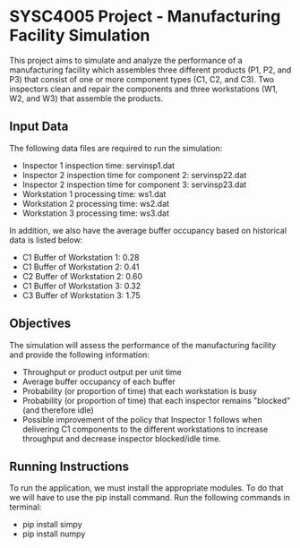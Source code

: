 # SYSC4005 Project - Manufacturing Facility Simulation

This project aims to simulate and analyze the performance of a manufacturing facility which assembles three different products (P1, P2, and P3) that consist of one or more component types (C1, C2, and C3). Two inspectors clean and repair the components and three workstations (W1, W2, and W3) that assemble the products. 

## Input Data

The following data files are required to run the simulation:
- Inspector 1 inspection time: servinsp1.dat
- Inspector 2 inspection time for component 2: servinsp22.dat
- Inspector 2 inspection time for component 3: servinsp23.dat
- Workstation 1 processing time: ws1.dat
- Workstation 2 processing time: ws2.dat
- Workstation 3 processing time: ws3.dat

In addition, we also have the average buffer occupancy based on historical data is listed below:
- C1 Buffer of Workstation 1: 0.28
- C1 Buffer of Workstation 2: 0.41
- C2 Buffer of Workstation 2: 0.60
- C1 Buffer of Workstation 3: 0.32
- C3 Buffer of Workstation 3: 1.75

## Objectives

The simulation will assess the performance of the manufacturing facility and provide the following information:
- Throughput or product output per unit time
- Average buffer occupancy of each buffer
- Probability (or proportion of time) that each workstation is busy
- Probability (or proportion of time) that each inspector remains "blocked" (and therefore idle)
- Possible improvement of the policy that Inspector 1 follows when delivering C1 components to the different workstations to increase throughput and decrease inspector blocked/idle time.

## Running Instructions

To run the application, we must install the appropriate modules. To do that we will have to use the pip install command.
Run the following commands in terminal:
- pip install simpy
- pip install numpy